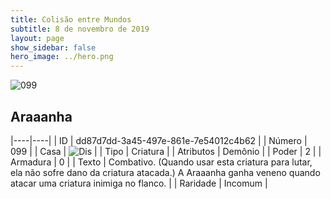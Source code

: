 ```yaml
---
title: Colisão entre Mundos
subtitle: 8 de novembro de 2019
layout: page
show_sidebar: false
hero_image: ../hero.png
---
```


![099](https://cdn.keyforgegame.com/media/card_front/pt/452_099_FXFCW47X3HG4_pt.png)

## Araaanha

|----|----|
| ID | dd87d7dd-3a45-497e-861e-7e54012c4b62 |
| Número | 099 |
| Casa | ![Dis](https://archonarcana.com/images/thumb/e/e8/Dis.png/22px-Dis.png "Dis") |
| Tipo | Criatura |
| Atributos | Demônio |
| Poder | 2 |
| Armadura | 0 |
| Texto | Combativo. (Quando usar esta criatura para lutar, ela não sofre dano da criatura atacada.) A Araaanha ganha veneno quando atacar uma criatura inimiga no flanco. |
| Raridade | Incomum |
